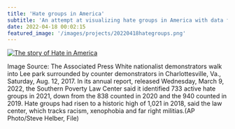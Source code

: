 ```yaml
---
title: 'Hate groups in America'
subtitle: 'An attempt at visualizing hate groups in America with data from the SPLC.'
date: 2022-04-18 00:02:15
featured_image: '/images/projects/20220418hategroups.png'
---
```


<div class='tableauPlaceholder' id='viz1650267394354' style='position: relative'><noscript><a href='#'><img alt='The story of Hate in America ' src='https:&#47;&#47;public.tableau.com&#47;static&#47;images&#47;20&#47;2022USHateGroups&#47;01Dashboard&#47;1_rss.png' style='border: none' /></a></noscript><object class='tableauViz'  style='display:none;'><param name='host_url' value='https%3A%2F%2Fpublic.tableau.com%2F' /> <param name='embed_code_version' value='3' /> <param name='path' value='views&#47;2022USHateGroups&#47;01Dashboard?:language=en-US&amp;:embed=true' /> <param name='toolbar' value='yes' /><param name='static_image' value='https:&#47;&#47;public.tableau.com&#47;static&#47;images&#47;20&#47;2022USHateGroups&#47;01Dashboard&#47;1.png' /> <param name='animate_transition' value='yes' /><param name='display_static_image' value='yes' /><param name='display_spinner' value='yes' /><param name='display_overlay' value='yes' /><param name='display_count' value='yes' /><param name='language' value='en-US' /></object></div>                <script type='text/javascript'>                    var divElement = document.getElementById('viz1650267394354');                    var vizElement = divElement.getElementsByTagName('object')[0];                    if ( divElement.offsetWidth > 800 ) { vizElement.style.width='1024px';vizElement.style.height='827px';} else if ( divElement.offsetWidth > 500 ) { vizElement.style.width='1024px';vizElement.style.height='827px';} else { vizElement.style.width='100%';vizElement.style.height='1027px';}                     var scriptElement = document.createElement('script');                    scriptElement.src = 'https://public.tableau.com/javascripts/api/viz_v1.js';                    vizElement.parentNode.insertBefore(scriptElement, vizElement);                </script>


Image Source: The Associated Press
White nationalist demonstrators walk into Lee park surrounded by counter demonstrators in Charlottesville, Va., Saturday, Aug. 12, 2017. In its annual report, released Wednesday, March 9, 2022, the Southern Poverty Law Center said it identified 733 active hate groups in 2021, down from the 838 counted in 2020 and the 940 counted in 2019. Hate groups had risen to a historic high of 1,021 in 2018, said the law center, which tracks racism, xenophobia and far right militias.(AP Photo/Steve Helber, File)
